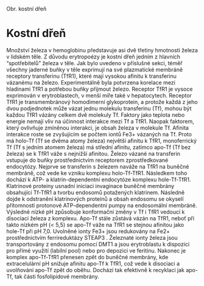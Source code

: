 <div class="w3-row">
<div class="w3-half w3-center">

Obr. kostní dřeň


</div>
<div class="w3-half w3-justify w3-padding">

# Kostní dřeň

Množství železa v hemoglobinu představuje asi dvě třetiny hmotnosti železa v lidském těle. Z důvodu erytropoézy je kostní dřeň jedním z hlavních “spotřebitelů” železa v těle. Jak bylo uvedeno v příslušné sekci, téměř všechny jaderné buňky v těle exprimují na své plazmatické membráně receptory transferinu (TfR1), které mají vysokou afinitu k transferinu vázanému na železo. Experimentálně byla potvrzena korelace mezi hladinami TfR1 a potřebou buňky přijmout železo. Receptor TfR1 je vysoce exprimován v erytroblastech, v menší míře také v hepatocytech. Receptor TfR1 je transmembránový homodimerní glykoprotein, a protože každá z jeho dvou podjednotek může vázat jednu molekulu transferinu (Tf), mohou být každou TfR1 vázány celkem dvě molekuly Tf. Faktory jako teplota nebo energie nemají vliv na účinnost interakce mezi Tf a TfR1. Naopak faktorem, který ovlivňuje zmíněnou interakci, je obsah železa v molekule Tf. Afinita interakce roste se zvyšujícím se počtem iontů Fe3+ vázaných na Tf. Proto má holo-Tf (Tf se dvěma atomy železa) největší afinitu k TfR1, monoferrický Tf (Tf s jedním atomem železa) má střední afinitu, zatímco apo-Tf (Tf bez železa) se k TfR1 váže s nejnižší afinitou. Železo vázané na transferin vstupuje do buňky prostřednictvím receptorem zprostředkované endocytózy. Nejprve se transferin s železem naváže na TfR1 na buněčné membráně, což vede ke vzniku komplexu holo-Tf-TfR1. Následkem toho dochází k ATP- a klatrin-dependentní endocytóze komplexu hole-Tf-TfR1. Klatrinové proteiny usnadní iniciaci invaginace buněčné membrány obsahující Tf-TfR1 a tvorbu endosomů potažených klatrinem. Následně dojde k odstranění klatrinových proteinů a obsah endosomu se okyselí přítomností protonové  ATP-dependentní pumpy na endosomální membráně. Výsledné nízké pH způsobuje konformační změny v Tf i TfR1 vedoucí k disociaci železa z komplexu. Apo-Tf stále zůstává vázán na TfR1, neboť při takto nízkém pH (< 5,5) se apo-Tf váže na TfR1 se stejnou afinitou jako hole-Tf při pH 7,0. Uvolněné ionty Fe3+ jsou redukovány na Fe2+ prostřednictvím ferrireduktázy STEAP3 . Železnaté ionty železa jsou transportovány z endosomu pomocí DMT1 a jsou erytroblastu k dispozici pro přímé využití (labilní pool) nebo pro depozici ve feritinu. Nakonec je komplex apo-Tf-TfR1 přenesen zpět do buněčné membrány, kde extracelulární pH snižuje afinitu apo-Tf k TfR1, což vede k disociaci a uvolňování apo-Tf zpět do oběhu. Dochází tak efektivně k recyklaci jak apo-Tf, tak části fosfolipidové membrány.

</div>
</div>
